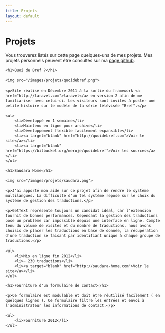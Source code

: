 ```yaml
---
title: Projets
layout: default
---
```


Projets
========

Vous trouverez listés sur cette page quelques-uns de mes projets. Mes projets personnels peuvent être consultés sur ma [page github](http://github.com/Meroje).


<div class="project">

	<h1>Quoi de Bref ?</h1>

	<img src="/images/projets/quoidebref.png">

	<p>Site réalisé en Décembre 2011 à la sortie du framework <a href="http://laravel.com">laravel</a> en version 2 afin de me familiariser avec celui-ci. Les visiteurs sont invités à poster une petite histoire sur le modèle de la série télévisée "Bref".</p>

	<ul>
		<li>Développé en 1 semaine</li>
		<li>Maintenu en ligne pour archive</li>
		<li>Développement flexible facilement expansible</li>
		<li><a target="blank" href="http://quoidebref.com">Voir le site</a></li>
		<li><a target="blank" href="https://bitbucket.org/meroje/quoidebref">Voir les sources</a></li>
	</ul>

</div>
<div class="project">

	<h1>Saudara Home</h1>

	<img src="/images/projets/saudara.png">

	<p>J'ai apporté mon aide sur ce projet afin de rendre le système multilangues. La difficulté d'un tel système repose sur le choix du système de gestion des traductions.</p>

	<p>GetText représente toujours un candidat idéal, car l'extension fournit de bonnes performances. Cependant la gestion des traductions pose un problème car impossible depuis une interface en ligne. Compte tenu du volume de visites et du nombre de traductions, nous avons choisis de placer les traductions en base de donnée, la récupération d'une traduction se faisant par identifiant unique à chaque groupe de traductions.</p>

	<ul>
		<li>Mis en ligne fin 2012</li>
		<li>~ 230 traductions</li>
		<li><a target="blank" href="http://saudara-home.com">Voir le site</a></li>
	</ul>

</div>
<div class="project">

	<h1>Fourniture d'un formulaire de contact</h1>

	<p>Ce formulaire est modulable et doit être réutilisé facilement ( en quelques lignes ). Ce formulaire filtre les entrées et envoi à l'administrateur les informations de contact.</p>

	<ul>
		<li>Fourniture 2012</li>
	</ul>

</div>
